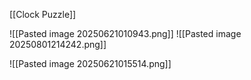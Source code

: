 [[Clock Puzzle]]

![[Pasted image 20250621010943.png]]
![[Pasted image 20250801214242.png]]

![[Pasted image 20250621015514.png]]